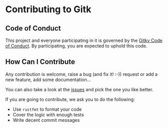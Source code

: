 # Contributing to Gitk

## Code of Conduct

This project and everyone participating in it is governed by the [Gitkv Code of Conduct](CODE_OF_CONDUCT.md).
By participating, you are expected to uphold this code.

## How Can I Contribute

Any contribution is welcome, raise a bug (and fix it! :-)) request or add a new feature, add some documentation...

You can also take a look at the [issues](https://github.com/intenthq/gitkv/issues) and pick the one you like better.

If you are going to contribute, we ask you to do the following:
- Use `rustfmt` to format your code
- Cover the logic with enough tests
- Write decent commit messages
